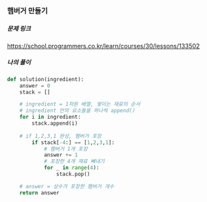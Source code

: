 ### 햄버거 만들기


##### 문제 링크

https://school.programmers.co.kr/learn/courses/30/lessons/133502



##### 나의 풀이

```py
def solution(ingredient):
    answer = 0
    stack = []

    # ingredient = 1차원 배열, 쌓이는 재료의 순서
    # ingredient 안의 요소들을 하나씩 append()
    for i in ingredient:
        stack.append(i)
        
    # if 1,2,3,1 완성, 햄버거 포장
        if stack[-4:] == [1,2,3,1]:
            # 햄버거 1개 포장
            answer += 1
            # 포장한 4개 재료 빼내기
            for _ in range(4):
                stack.pop()

    # answer = 상수가 포장한 햄버거 개수
    return answer
```
